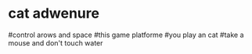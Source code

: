 # cat adwenure
#control arows and space
#this game platforme 
#you play an cat
#take a mouse and don't touch water
